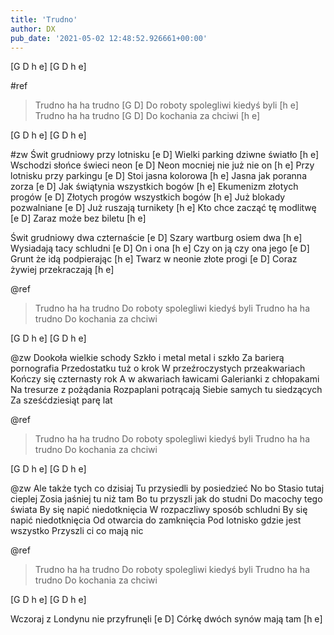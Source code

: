```yaml
---
title: 'Trudno'
author: DX
pub_date: '2021-05-02 12:48:52.926661+00:00'
---
```


[G D h e]
[G D h e]

#ref
>Trudno ha ha trudno [G D]
>Do roboty spolegliwi kiedyś byli [h e]
>Trudno ha ha trudno [G D]
>Do kochania za chciwi [h e]

[G D h e]
[G D h e]

#zw
Świt grudniowy przy lotnisku [e D]
Wielki parking dziwne światło [h e]
Wschodzi słońce świeci neon [e D]
Neon mocniej nie już nie on [h e]
Przy lotnisku przy parkingu [e D]
Stoi jasna kolorowa [h e]
Jasna jak poranna zorza [e D]
Jak świątynia wszystkich bogów [h e]
Ekumenizm złotych progów [e D]
Złotych progów wszystkich bogów [h e]
Już blokady pozwalniane [e D]
Już ruszają turnikety [h e]
Kto chce zacząć tę modlitwę [e D]
Zaraz może bez biletu [h e]

Świt grudniowy dwa czternaście [e D] 
Szary wartburg osiem dwa [h e]
Wysiadają tacy schludni [e D]
On i ona [h e]
Czy on ją czy ona jego [e D]
Grunt że idą podpierając [h e]
Twarz w neonie złote progi [e D] 
Coraz żywiej przekraczają [h e]

@ref
>Trudno ha ha trudno
>Do roboty spolegliwi kiedyś byli
>Trudno ha ha trudno
>Do kochania za chciwi

[G D h e]
[G D h e]

@zw
Dookoła wielkie schody
Szkło i metal metal i szkło
Za barierą pornografia 
Przedostatku tuż o krok 
W przeźroczystych przeakwariach
Kończy się czternasty rok
A w akwariach ławicami
Galerianki z chłopakami
Na tresurze z pożądania
Rozpaplani potrącają
Siebie samych tu siedzących
Za sześćdziesiąt parę lat

@ref
>Trudno ha ha trudno
>Do roboty spolegliwi kiedyś byli
>Trudno ha ha trudno
>Do kochania za chciwi

[G D h e]
[G D h e]

@zw
Ale także tych co dzisiaj
Tu przysiedli by posiedzieć
No bo Stasio tutaj cieplej 
Zosia jaśniej tu niż tam
Bo tu przyszli jak do studni
Do macochy tego świata 
By się napić niedotknięcia 
W rozpaczliwy sposób schludni
By się napić niedotknięcia
Od otwarcia do zamknięcia
Pod lotnisko gdzie jest wszystko
Przyszli ci co mają nic

@ref
>Trudno ha ha trudno
>Do roboty spolegliwi kiedyś byli
>Trudno ha ha trudno
>Do kochania za chciwi

[G D h e]
[G D h e]

Wczoraj z Londynu nie przyfrunęli [e D]
Córkę dwóch synów mają tam [h e]
